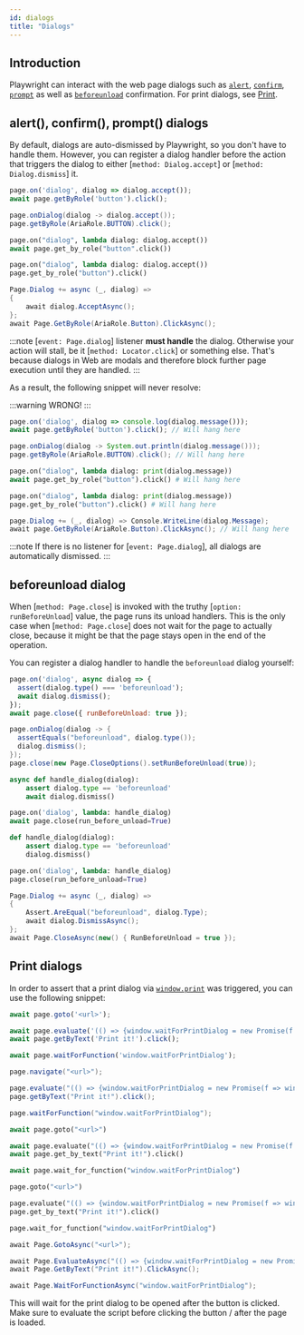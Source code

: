 ```yaml
---
id: dialogs
title: "Dialogs"
---
```


## Introduction

Playwright can interact with the web page dialogs such as [`alert`](https://developer.mozilla.org/en-US/docs/Web/API/Window/alert), [`confirm`](https://developer.mozilla.org/en-US/docs/Web/API/Window/confirm), [`prompt`](https://developer.mozilla.org/en-US/docs/Web/API/Window/prompt) as well as [`beforeunload`](https://developer.mozilla.org/en-US/docs/Web/API/Window/beforeunload_event) confirmation. For print dialogs, see [Print](#print-dialogs).

## alert(), confirm(), prompt() dialogs

By default, dialogs are auto-dismissed by Playwright, so you don't have to handle them. However, you can register a dialog handler before the action that triggers the dialog to either [`method: Dialog.accept`] or [`method: Dialog.dismiss`] it.

```js
page.on('dialog', dialog => dialog.accept());
await page.getByRole('button').click();
```

```java
page.onDialog(dialog -> dialog.accept());
page.getByRole(AriaRole.BUTTON).click();
```

```python async
page.on("dialog", lambda dialog: dialog.accept())
await page.get_by_role("button".click())
```

```python sync
page.on("dialog", lambda dialog: dialog.accept())
page.get_by_role("button").click()
```

```csharp
Page.Dialog += async (_, dialog) =>
{
    await dialog.AcceptAsync();
};
await Page.GetByRole(AriaRole.Button).ClickAsync();
```

:::note
[`event: Page.dialog`] listener **must handle** the dialog. Otherwise your action will stall, be it [`method: Locator.click`] or something else. That's because dialogs in Web are modals and therefore block further page execution until they are handled.
:::

As a result, the following snippet will never resolve:

:::warning
WRONG!
:::

```js
page.on('dialog', dialog => console.log(dialog.message()));
await page.getByRole('button').click(); // Will hang here
```

```java
page.onDialog(dialog -> System.out.println(dialog.message()));
page.getByRole(AriaRole.BUTTON).click(); // Will hang here
```

```python async
page.on("dialog", lambda dialog: print(dialog.message))
await page.get_by_role("button").click() # Will hang here
```

```python sync
page.on("dialog", lambda dialog: print(dialog.message))
page.get_by_role("button").click() # Will hang here
```

```csharp
page.Dialog += (_, dialog) => Console.WriteLine(dialog.Message);
await page.GetByRole(AriaRole.Button).ClickAsync(); // Will hang here
```

:::note
If there is no listener for [`event: Page.dialog`], all dialogs are automatically dismissed.
:::

## beforeunload dialog

When [`method: Page.close`] is invoked with the truthy [`option: runBeforeUnload`] value, the page runs its unload handlers. This is the only case when [`method: Page.close`] does not wait for the page to actually close, because it might be that the page stays open in the end of the operation.

You can register a dialog handler to handle the `beforeunload` dialog yourself:

```js
page.on('dialog', async dialog => {
  assert(dialog.type() === 'beforeunload');
  await dialog.dismiss();
});
await page.close({ runBeforeUnload: true });
```

```java
page.onDialog(dialog -> {
  assertEquals("beforeunload", dialog.type());
  dialog.dismiss();
});
page.close(new Page.CloseOptions().setRunBeforeUnload(true));
```

```python async
async def handle_dialog(dialog):
    assert dialog.type == 'beforeunload'
    await dialog.dismiss()

page.on('dialog', lambda: handle_dialog)
await page.close(run_before_unload=True)
```

```python sync
def handle_dialog(dialog):
    assert dialog.type == 'beforeunload'
    dialog.dismiss()

page.on('dialog', lambda: handle_dialog)
page.close(run_before_unload=True)
```

```csharp
Page.Dialog += async (_, dialog) =>
{
    Assert.AreEqual("beforeunload", dialog.Type);
    await dialog.DismissAsync();
};
await Page.CloseAsync(new() { RunBeforeUnload = true });
```

## Print dialogs

In order to assert that a print dialog via [`window.print`](https://developer.mozilla.org/en-US/docs/Web/API/Window/print) was triggered, you can use the following snippet:

```js
await page.goto('<url>');

await page.evaluate('(() => {window.waitForPrintDialog = new Promise(f => window.print = f);})()');
await page.getByText('Print it!').click();

await page.waitForFunction('window.waitForPrintDialog');
```

```java
page.navigate("<url>");

page.evaluate("(() => {window.waitForPrintDialog = new Promise(f => window.print = f);})()");
page.getByText("Print it!").click();

page.waitForFunction("window.waitForPrintDialog");
```

```python async
await page.goto("<url>")

await page.evaluate("(() => {window.waitForPrintDialog = new Promise(f => window.print = f);})()")
await page.get_by_text("Print it!").click()

await page.wait_for_function("window.waitForPrintDialog")
```

```python sync
page.goto("<url>")

page.evaluate("(() => {window.waitForPrintDialog = new Promise(f => window.print = f);})()")
page.get_by_text("Print it!").click()

page.wait_for_function("window.waitForPrintDialog")
```

```csharp
await Page.GotoAsync("<url>");

await Page.EvaluateAsync("(() => {window.waitForPrintDialog = new Promise(f => window.print = f);})()");
await Page.GetByText("Print it!").ClickAsync();

await Page.WaitForFunctionAsync("window.waitForPrintDialog");
```

This will wait for the print dialog to be opened after the button is clicked.
Make sure to evaluate the script before clicking the button / after the page is loaded.
